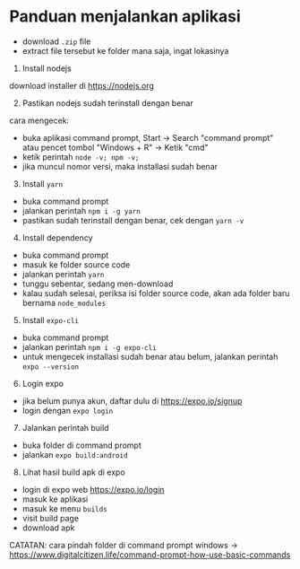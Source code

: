 # Panduan menjalankan aplikasi

- download `.zip` file
- extract file tersebut ke folder mana saja, ingat lokasinya

1. Install nodejs

download installer di https://nodejs.org

2. Pastikan nodejs sudah terinstall dengan benar

cara mengecek:
- buka aplikasi command prompt, Start -> Search "command prompt" atau pencet tombol "Windows + R" -> Ketik "cmd"
- ketik perintah `node -v; npm -v;`
- jika muncul nomor versi, maka installasi sudah benar

3. Install `yarn`

- buka command prompt
- jalankan perintah `npm i -g yarn`
- pastikan sudah terinstall dengan benar, cek dengan `yarn -v`

4. Install dependency

- buka command prompt
- masuk ke folder source code
- jalankan perintah `yarn`
- tunggu sebentar, sedang men-download
- kalau sudah selesai, periksa isi folder source code, akan ada folder baru bernama `node_modules`

5. Install `expo-cli`

- buka command prompt
- jalankan perintah `npm i -g expo-cli`
- untuk mengecek installasi sudah benar atau belum, jalankan perintah `expo --version`

6. Login expo
- jika belum punya akun, daftar dulu di https://expo.io/signup
- login dengan `expo login`

7. Jalankan perintah build
- buka folder di command prompt
- jalankan `expo build:android`

8. Lihat hasil build apk di expo
- login di expo web https://expo.io/login
- masuk ke aplikasi
- masuk ke menu `builds`
- visit build page
- download apk


CATATAN: cara pindah folder di command prompt windows -> https://www.digitalcitizen.life/command-prompt-how-use-basic-commands
